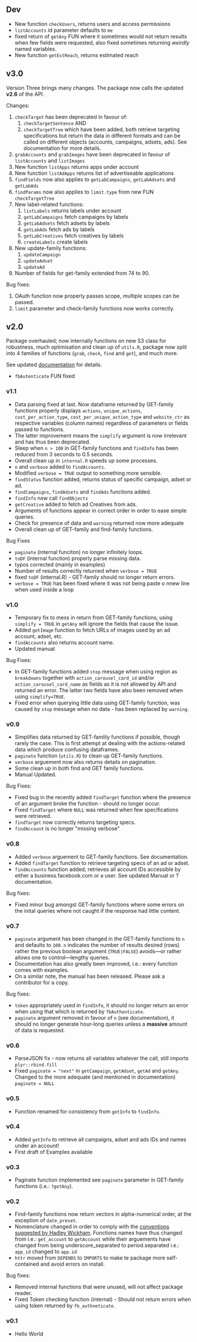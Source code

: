 ## Dev ##

- New function `checkUsers`, returns users and access permissions 
- `listAccounts` id parameter defaults to `me`
- fixed return of `getAny` FUN where it sometimes would not return results when few fields were requested, also fixed sometimes returning *weirdly* named variables.
- New function `getEstReach`, returns estimated reach

## v3.0 ##

Version Three brings many changes. The package now calls the updated **v2.6** of the API.

Changes:

1. `checkTarget` has been deprecated in favour of:
    1. `checkTargetSentence` AND 
    2. `checkTargetTree` which have been added, both retrieve targeting specifications but return the data in different formats and can be called on different objects (accounts, campaigns, adsets, ads). See documentation for more details.
2. `grabAccounts` and `grabImages` have been deprecated in favour of `listAccounts` and `listImages`
3. New function `listApps` returns apps under account
4. New function `listAdApps` returns list of advertiseable applications
5. `findFields` now also applies to `getLabCampaigns`, `getLabAdsets` and `getLabAds`
6. `findParams` now also applies to `limit.type` from new FUN `checkTargetTree`
7. New label-related functions:
    1. `listLabels` returns labels under account
    2. `getLabCampaigns` fetch campaigns by labels
    3. `getLabAdsets` fetch adsets by labels
    4. `getLabAds` fetch ads by labels
    5. `getLabCreatives` fetch creatives by labels
    6. `createLabels` create labels
8. New update-family functions:
    1. `updateCampaign`
    2. `updateAdset`
    3. `updateAd`
9. Number of fields for get-family extended from 74 to 90.

Bug fixes:

1. OAuth function now properly passes scope, multiple scopes can be passed.
2. `limit` parameter and check-family functions now works correctly. 

## v2.0 ##

Package overhauled; now internally functions on new S3 class for robustness, much optimisation and clean up of `utils.R`, package now split into 4 families of functions (`grab`, `check`, `find` and `get`), and much more.

See updated [documentation](https://bitbucket.org/JohnCheetah/fbadsinsightsrdocs/src) for details. 

* `fbAutenticate` FUN fixed

### v1.1 ###

* Data parsing fixed at last. Now dataframe returned by GET-family functions properly displays `actions`, `unique_actions`, `cost_per_action_type`, `cost_per_unique_action_type` and `website_ctr` as respective variables (column names) regardless of parameters or fields passed to functions.
* The latter improvement means the `simplify` argument is now irrelevant and has thus been deprecated.
* Sleep when `n > 100` in GET-family functions and `findInfo` has been reduced from 3 seconds to 0.5 seconds.
* Overall clean up in `internal.R` speeds up some processes.
* `n` and `verbose` added to `findAccounts`.
* Modified `verbose = TRUE` output to something more sensible.
* `findStatus` function added, returns status of specific campaign, adset or ad.
* `findCampaigns`, `findAdsets` and `findAds` functions added.
* `findInfo` now call `findObjects`
* `getCreative` added to fetch ad Creatives from ads.
* Arguments of functions appear in correct order in order to ease simple queries.
* Check for presence of data and `warning` returned now more adequate
* Overall clean up of GET-family and find-family functions.

Bug Fixes

* `paginate` (internal funciton) no longer infinitely loops.
* `toDF` (internal function) properly parse missing data.
* typos corrected (mainly in examples)
* Number of results correctly returned when `verbose = TRUE` 
* fixed `toDF` (internal.R) - GET-family should no longer return errors.
* `verbose = TRUE` has been fixed where it was not being paste o nnew line when used inside a loop

### v1.0 ###

* Temporary fix to mess in return from GET-family functions; using `simplify = TRUE` in `getAny` will ignore the fields that cause the issue.
* Added `getImage` function to fetch URLs of images used by an ad account, adset, etc.
* `findAccounts` also returns account name.
* Updated manual

Bug Fixes:

* In GET-family functions added `stop` message when using region as `breakdowns` together with `action_carousel_card_id` and/or `action_carousel_card_name` as fields as it is not allowed by API and returned an error. The latter two fields have also been removed when using `simplify=TRUE`.
* Fixed error when querying little data using GET-family function, was caused by `stop` message when no data - has been replaced by `warning`.

### v0.9 ###

* Simplifies data returned by GET-famlily functions if possible, though rarely the case. This is first attempt at dealing with the actions-related data which produce confusing dataframes.
* `paginate` function (`utils.R`) to clean up GET-family functions.
* `verbose` arguement now also returns details on pagination.
* Some clean up in both find and GET family functions.
* Manual Updated.

Bug Fixes:

* Fixed bug in the recently added `findTarget` function where the presence of an argument broke the function - should no longer occur.
* Fixed `findTarget` where `NULL` was returned when few specifications were retrieved.
* `findTarget` now correctly returns targeting specs.
* `findAccount` is no longer "missing verbose"

### v0.8 ###

* Added `verbose` arguement to GET-family functions. See documentation.
* Added `findTarget` function to retrieve targeting specs of an ad or adset.
* `findAccounts` function added; retrieves all account IDs accessible by either a business.facebook.com or a user. See updated Manual or ?documentation. 

Bug fixes:

* Fixed minor bug amongst GET-family functions where some errors on the inital queries where not caught if the response had little content.

### v0.7 ###

* `paginate` argument has been changed in the GET-family functions to `n` and defaults to `100`. `n` indicates the number of results desired (rows) rather the previous boolean argument (`TRUE|FALSE`) avoids&mdash;or rather allows one to control&mdash;lengthy queries.
* Documentation has also greatly been improved, i.e.: every function comes with examples.
* On a similar note, the manual has been released. Please ask a contributor for a copy.

Bug fixes:

* `token` appropriately used in `findInfo`, it should no longer return an error when using that which is returned by `fbAuthenticate`.
* `paginate` argument removed in favour of `n` (see documentation), it should no longer generate hour-long queries unless a **massive** amount of data is requested.

### v0.6 ###

* ParseJSON fix - now returns all variables whatever the call, still imports `plyr::rbind.fill`
* Fixed `paginate = "next"` in `getCampaign`, `getAdset`, `getAd` and `getAny`. Changed to the more adequate (and mentioned in documentation) `paginate = NULL`

### v0.5 ###

* Function renamed for consistency from `getInfo` to `findInfo`.

### v0.4 ###

* Added `getInfo` to retrieve all campaigns, adset and ads IDs and names under an account!
* First draft of Examples available

### v0.3 ###

* Paginate function implemented see `paginate` parameter in GET-family functions (i.e.: `?getAny`).

### v0.2 ###

* Find-family functions now return vectors in alpha-numerical order, at the exception of `date_preset`.
* Nomenclature changed in order to comply with the [conventions suggested by Hadley Wickham](http://r-pkgs.had.co.nz/style.html). Functions names have thus changed from i.e.: `get_account` to `getAccount` while their arguements have changed from being underscore_separated to period.separated i.e.: `app_id` changed to `app.id`
* `httr` moved from `DEPENDS` to `IMPORTS` to make te package more self-contained and avoid errors on install.

Bug fixes:

* Removed internal functions that were unused, will not affect package reader.
* Fixed Token checking function (internal) - Should not return errors when using token returned by `fb_authneticate`.

### v0.1 ###

* Hello World